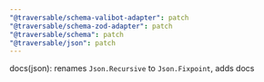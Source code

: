 ```yaml
---
"@traversable/schema-valibot-adapter": patch
"@traversable/schema-zod-adapter": patch
"@traversable/schema": patch
"@traversable/json": patch
---
```


docs(json): renames `Json.Recursive` to `Json.Fixpoint`, adds docs

